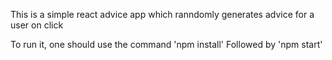 This is a simple react advice app which ranndomly generates advice for a user on click

To run it, one should use the command 'npm install'
Followed by 'npm start'
